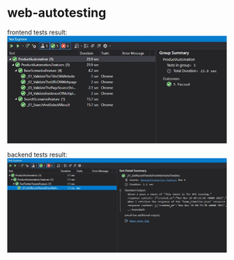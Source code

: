 # web-autotesting

frontend tests result:
![frontend](/frontend-tests-result.jpg)

backend tests result:
![backend](/backend-tests-result.jpg)
